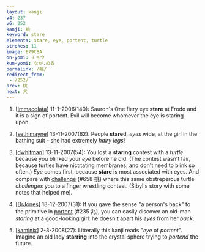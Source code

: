 ```yaml
---
layout: kanji
v4: 237
v6: 252
kanji: 眺
keyword: stare
elements: stare, eye, portent, turtle
strokes: 11
image: E79CBA
on-yomi: チョウ
kun-yomi: なが.める
permalink: /眺/
redirect_from:
 - /252/
prev: 桃
next: 犬
---
```


1) [<a href="http://kanji.koohii.com/profile/Immacolata">Immacolata</a>] 11-1-2006(140): Sauron&#039;s One fiery eye<strong> stare</strong> at Frodo and it is a sign of portent. Evil will become whomever the eye is staring upon.

2) [<a href="http://kanji.koohii.com/profile/sethimayne">sethimayne</a>] 13-11-2007(62): People<strong> stare</strong>d, <em>eyes</em> wide, at the girl in the bathing suit - she had extremely <em>hairy legs</em>!

3) [<a href="http://kanji.koohii.com/profile/dwhitman">dwhitman</a>] 13-11-2007(54): You lost a <strong>staring</strong> contest with a <em>turtle</em> because you blinked your <em>eye</em> before he did. (The contest wasn&#039;t fair, because turtles have nictitating membranes, and don&#039;t need to blink so often.) <em>Eye</em> comes first, because<strong> stare</strong> is most associated with eyes. And compare with <a href="../v4/658.html">challenge</a> (#658 挑) where this same obstreperous turtle <em>challenges</em> you to a finger wrestling contest. (Sibyl&#039;s story with some notes that helped me).

4) [<a href="http://kanji.koohii.com/profile/DrJones">DrJones</a>] 18-12-2007(31): If you gave the sense &quot;a person&#039;s back&quot; to the primitive in <a href="../v4/235.html">portent</a> (#235 兆), you can easily discover an old-man <em>staring</em> at a good-looking girl: he doesn&#039;t apart his <em>eyes</em> from her <em>back</em>.

5) [<a href="http://kanji.koohii.com/profile/kaminix">kaminix</a>] 2-3-2008(27): Litterally this kanji reads &quot;<em>eye</em> of <em>portent</em>&quot;. Imagine an old lady <strong>starring</strong> into the crystal sphere trying to <em>portend</em> the future.

